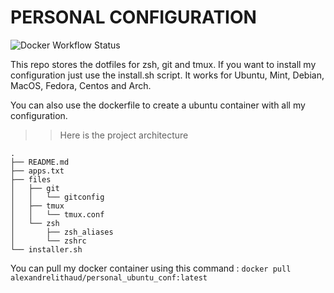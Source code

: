 # PERSONAL CONFIGURATION

![Docker Workflow Status](https://github.com/alexandreLITHAUD/my-dotfiles/actions/workflows/docker-build-push-on-release.yaml/badge.svg)

This repo stores the dotfiles for zsh, git and tmux. If you want to install my configuration just use the install.sh script. It works for Ubuntu, Mint, Debian, MacOS, Fedora, Centos and Arch.

You can also use the dockerfile to create a ubuntu container with all my configuration. 

>> Here is the project architecture
```
.
├── README.md
├── apps.txt
├── files
│   ├── git
│   │   └── gitconfig
│   ├── tmux
│   │   └── tmux.conf
│   └── zsh
│       ├── zsh_aliases
│       └── zshrc
└── installer.sh
```

You can pull my docker container using this command : `docker pull alexandrelithaud/personal_ubuntu_conf:latest`
